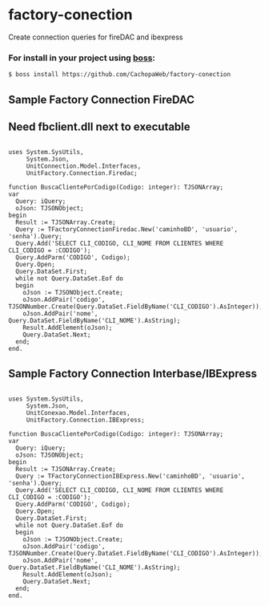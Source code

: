 # factory-conection

Create connection queries for fireDAC and ibexpress

### For install in your project using [boss](https://github.com/HashLoad/boss):
``` sh
$ boss install https://github.com/CachopaWeb/factory-conection
```

## Sample Factory Connection FireDAC
## Need fbclient.dll next to executable

```delphi

uses System.SysUtils,
     System.Json,
     UnitConnection.Model.Interfaces,
     UnitFactory.Connection.Firedac;

function BuscaClientePorCodigo(Codigo: integer): TJSONArray;
var
  Query: iQuery;
  oJson: TJSONObject;
begin
  Result := TJSONArray.Create; 
  Query := TFactoryConnectionFiredac.New('caminhoBD', 'usuario', 'senha').Query;
  Query.Add('SELECT CLI_CODIGO, CLI_NOME FROM CLIENTES WHERE CLI_CODIGO = :CODIGO');
  Query.AddParm('CODIGO', Codigo);
  Query.Open;
  Query.DataSet.First;
  while not Query.DataSet.Eof do
  begin
    oJson := TJSONObject.Create;
    oJson.AddPair('codigo', TJSONNumber.Create(Query.DataSet.FieldByName('CLI_CODIGO').AsInteger));
    oJson.AddPair('nome', Query.DataSet.FieldByName('CLI_NOME').AsString);
    Result.AddElement(oJson);
    Query.DataSet.Next;
  end;
end.
```

## Sample Factory Connection Interbase/IBExpress
```delphi

uses System.SysUtils,
     System.Json,
     UnitConexao.Model.Interfaces,
     UnitFactory.Connection.IBExpress;

function BuscaClientePorCodigo(Codigo: integer): TJSONArray;
var
  Query: iQuery;
  oJson: TJSONObject;
begin
  Result := TJSONArray.Create; 
  Query := TFactoryConnectionIBExpress.New('caminhoBD', 'usuario', 'senha').Query;
  Query.Add('SELECT CLI_CODIGO, CLI_NOME FROM CLIENTES WHERE CLI_CODIGO = :CODIGO');
  Query.AddParm('CODIGO', Codigo);
  Query.Open;
  Query.DataSet.First;
  while not Query.DataSet.Eof do
  begin
    oJson := TJSONObject.Create;
    oJson.AddPair('codigo', TJSONNumber.Create(Query.DataSet.FieldByName('CLI_CODIGO').AsInteger));
    oJson.AddPair('nome', Query.DataSet.FieldByName('CLI_NOME').AsString);
    Result.AddElement(oJson);
    Query.DataSet.Next;
  end;
end.
```
